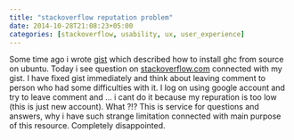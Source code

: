 ```yaml
---
title: "stackoverflow reputation problem"
date: 2014-10-28T21:08:23+05:00
categories: [stackoverflow, usability, ux, user_experience]
---
```


Some time ago i wrote [gist](https://gist.github.com/yantonov/10083524) which described how to install ghc from source on ubuntu. Today i see question on [stackoverflow.com](http://stackoverflow.com) connected with my gist. I have fixed gist immediately and think about leaving comment to person who had some difficulties with it. I log on using google account and try to leave comment and ... i cant do it because my repuration is too low (this is just new account). What ?!? This is service for questions and answers, why i have such strange limitation connected with main purpose of this resource. Completely disappointed.
